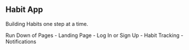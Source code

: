 ## Habit App

Building Habits one step at a time.

Run Down of Pages - Landing Page - Log In or Sign Up - Habit Tracking - Notifications
